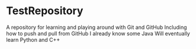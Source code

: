 # TestRepository
A repository for learning and playing around with Git and GitHub
Including how to push and pull from GitHub
I already know some Java
Will eventually learn Python and C++
